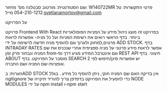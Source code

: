 שם הסטודנטית: מורטוב סבטלנה
מס' מחזור: W140722MR
פרטי התקשרות: 
טל 054-210-1212
מייל:svetlanamortov@gmail.com

על הפרויקט

פרויקט Frontend With React 
בפרויקט זה מוצג ניהול מידע על המניות הפופולאריות ביותר.
בדף הראשי רואים את רשימת המניות ועל כל מניה- אפשרות לראות פרטים,למחוק ולערוך וגם להוסיף מניה חדשה לרשימה על ידי ADD STOCK.
בדף INTRADAY RATES אפשר לראות מידע פרטני על מניה ספציפית אחרי שנכניס את שם המניה ונבחור פרק זמן from-to וגם אינטרבל.המידע מגיע דרך REST API חיצוני.
בדף ABOUT  מוסבר על הפרויקט.
בדף SEARCH  יש אפשרות סינן/חיפוש לפי 2 אופציות-שם המניה ושם החברה.

הערות:
בADD STOCK אין בדיקה האם שם המניה חוקי, ניתן להוסיף כל מידע .
בגלל הgitignore כדי להפעיל את הפרויקט בדפדפן צריך להוריד תיקייה של NODE MODULES  על ידי npm install ו-npm start 



